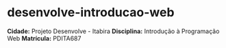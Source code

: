 # desenvolve-introducao-web
**Cidade:** Projeto Desenvolve - Itabira
**Disciplina:** Introdução à Programação Web
**Matrícula:** PDITA687
